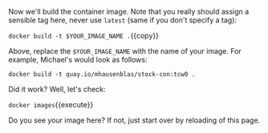 Now we'll build the container image. Note that you really should assign a sensible tag here, never use `latest` (same if you don't specify a tag):

`docker build -t $YOUR_IMAGE_NAME .`{{copy}}

Above, replace the `$YOUR_IMAGE_NAME` with the name of your image. For example, Michael's would look as follows:

`docker build -t quay.io/mhausenblas/stock-con:tcw0 .`

Did it work? Well, let's check:

`docker images`{{execute}}

Do you see your image here? If not, just start over by reloading of this page.
